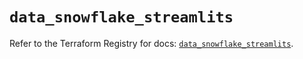 # `data_snowflake_streamlits`

Refer to the Terraform Registry for docs: [`data_snowflake_streamlits`](https://registry.terraform.io/providers/snowflakedb/snowflake/1.2.1/docs/data-sources/streamlits).
